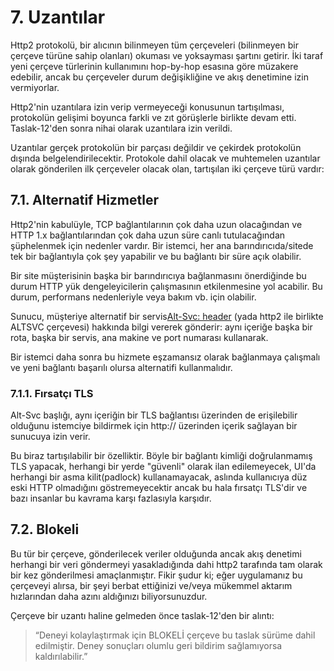 # 7. Uzantılar

Http2 protokolü, bir alıcının bilinmeyen tüm çerçeveleri (bilinmeyen bir çerçeve türüne sahip olanları) okuması ve yoksayması şartını getirir.  İki taraf yeni çerçeve türlerinin kullanımını hop-by-hop esasına göre müzakere edebilir, ancak bu çerçeveler durum değişikliğine ve akış denetimine izin vermiyorlar.

Http2'nin uzantılara izin verip vermeyeceği konusunun tartışılması,  protokolün gelişimi boyunca farkli ve zıt görüşlerle birlikte  devam etti. Taslak-12'den sonra nihai olarak uzantılara izin verildi.

Uzantılar gerçek protokolün bir parçası değildir ve çekirdek protokolün dışında belgelendirilecektir. Protokole dahil olacak ve  muhtemelen uzantılar olarak gönderilen ilk çerçeveler olacak olan, tartışılan iki çerçeve türü vardır:

## 7.1. Alternatif Hizmetler

Http2'nin kabulüyle, TCP bağlantılarının çok daha uzun olacağından ve HTTP 1.x bağlantılarından çok daha uzun süre canlı tutulacağından şüphelenmek için nedenler vardır. Bir istemci, her ana barındırıcıda/sitede tek bir bağlantıyla çok şey yapabilir ve bu bağlantı bir süre açık olabilir.

Bir site müşterisinin başka bir barındırıcıya bağlanmasını önerdiğinde bu durum HTTP yük dengeleyicilerin çalışmasının etkilenmesine yol acabilir. Bu durum, performans nedenleriyle veya bakım vb. için olabilir.

Sunucu, müşteriye alternatif bir servis[Alt-Svc: header](http://tools.ietf.org/html/draft-ietf-httpbis-alt-svc-10) (yada http2 ile birlikte ALTSVC çerçevesi) hakkında bilgi vererek gönderir: aynı içeriğe başka bir rota, başka bir servis, ana makine ve port numarası kullanarak.

Bir istemci daha sonra bu hizmete eşzamansız olarak bağlanmaya çalışmalı ve yeni bağlantı başarılı olursa alternatifi kullanmalıdır.

### 7.1.1. Fırsatçı TLS

Alt-Svc başlığı, aynı içeriğin bir TLS bağlantısı üzerinden de erişilebilir olduğunu istemciye bildirmek için http:// üzerinden içerik sağlayan bir sunucuya izin verir.

Bu biraz tartışılabilir bir özelliktir. Böyle bir bağlantı kimliği doğrulanmamış TLS yapacak, herhangi bir yerde "güvenli" olarak ilan edilemeyecek, UI'da herhangi bir asma kilit(padlock) kullanamayacak, aslında kullanıcıya düz eski HTTP olmadığını göstremeyecektir ancak bu hala fırsatçı TLS'dir ve bazı insanlar bu kavrama karşı fazlasıyla karşıdır.

## 7.2. Blokeli

Bu tür bir çerçeve, gönderilecek veriler olduğunda ancak akış denetimi herhangi bir veri göndermeyi yasakladığında dahi http2 tarafında tam olarak bir kez gönderilmesi amaçlanmıştır. Fikir şudur ki; eğer uygulamanız bu çerçeveyi alırsa, bir şeyi berbat ettiğinizi ve/veya mükemmel aktarım hızlarından daha azını aldığınızı biliyorsunuzdur.

Çerçeve bir uzantı haline gelmeden önce taslak-12'den bir alıntı:

> “Deneyi kolaylaştırmak için BLOKELİ çerçeve bu taslak sürüme dahil edilmiştir. Deney sonuçları olumlu geri bildirim sağlamıyorsa kaldırılabilir.”

